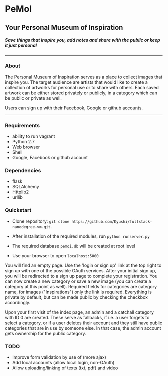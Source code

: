 # PeMoI #

## Your Personal Museum of Inspiration ##

##### Save things that inspire you, add notes and share with the public or keep it just personal #####
___
### About ###

The Personal Museum of Inspiration serves as a place to collect images that inspire you. The target audience are artists that would like to create a collection of artworks for personal use or to share with others.
Each saved artwork can be either stored privately or publicly, in a category which can be public or private as well.

Users can sign up with their Facebook, Google or github accounts.
___
### Requirements ###
- ability to run vagrant
- Python 2.7
- Web browser
- Shell
- Google, Facebook or github account

### Dependencies ###

- flask
- SQLAlchemy
- Httplib2
- urllib


### Quickstart ###

- Clone repository: `git clone https://github.com/Kyushi/fullstack-nanodegree-vm.git`.

- After installation of the required modules, run `python runserver.py`
- The required database `pemoi.db` will be created at root level
- Use your browser to open `localhost:5000`

You will find an empty page. Use the 'login or sign up' link at the top right to sign up with one of the possible OAuth services. After your initial sign up, you will be redirected to a sign up page to complete your registration. You can now create a new category or save a new image (you can create a category at this point as well).
Required fields for categories are category name, for images ("Inspirations") only the link is required. Everything is private by default, but can be made public by checking the checkbox accordingly.

Upon your first visit of the index page, an admin and a catchall category with ID 0 are created. These serve as fallbacks, if i.e. a user forgets to select a category, or if a user deletes their account and they still have public categories that are in use by someone else. In that case, the admin account gets ownership for the public category.

### TODO ###

- Improve form validation by use of (more ajax)
- Add local accounts (allow local login, non-OAuth)
- Allow uploading/linking of texts (txt, pdf) and video

